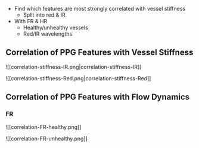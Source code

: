 - Find which features are most strongly correlated with vessel stiffness
	- Split into red & IR
- With FR & HR
	- Healthy/unhealthy vessels
	- Red/IR wavelengths
## Correlation of PPG Features with Vessel Stiffness

![[correlation-stiffness-IR.png|correlation-stiffness-IR]]

![[correlation-stiffness-Red.png|correlation-stiffness-Red]]


## Correlation of PPG Features with Flow Dynamics

### FR


![[correlation-FR-healthy.png]]

![[correlation-FR-unhealthy.png]]
